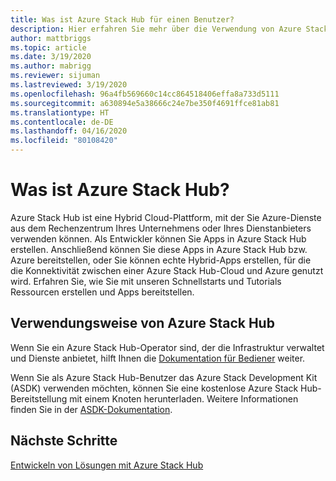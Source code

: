 ```yaml
---
title: Was ist Azure Stack Hub für einen Benutzer?
description: Hier erfahren Sie mehr über die Verwendung von Azure Stack Hub als Entwickler.
author: mattbriggs
ms.topic: article
ms.date: 3/19/2020
ms.author: mabrigg
ms.reviewer: sijuman
ms.lastreviewed: 3/19/2020
ms.openlocfilehash: 96a4fb569660c14cc864518406effa8a733d5111
ms.sourcegitcommit: a630894e5a38666c24e7be350f4691ffce81ab81
ms.translationtype: HT
ms.contentlocale: de-DE
ms.lasthandoff: 04/16/2020
ms.locfileid: "80108420"
---
```

# <a name="what-is-azure-stack-hub"></a>Was ist Azure Stack Hub?

Azure Stack Hub ist eine Hybrid Cloud-Plattform, mit der Sie Azure-Dienste aus dem Rechenzentrum Ihres Unternehmens oder Ihres Dienstanbieters verwenden können. Als Entwickler können Sie Apps in Azure Stack Hub erstellen. Anschließend können Sie diese Apps in Azure Stack Hub bzw. Azure bereitstellen, oder Sie können echte Hybrid-Apps erstellen, für die die Konnektivität zwischen einer Azure Stack Hub-Cloud und Azure genutzt wird. Erfahren Sie, wie Sie mit unseren Schnellstarts und Tutorials Ressourcen erstellen und Apps bereitstellen.

## <a name="how-to-use-azure-stack-hub"></a>Verwendungsweise von Azure Stack Hub

Wenn Sie ein Azure Stack Hub-Operator sind, der die Infrastruktur verwaltet und Dienste anbietet, hilft Ihnen die [Dokumentation für Bediener](https://docs.microsoft.com/azure-stack/operator/) weiter.

Wenn Sie als Azure Stack Hub-Benutzer das Azure Stack Development Kit (ASDK) verwenden möchten, können Sie eine kostenlose Azure Stack Hub-Bereitstellung mit einem Knoten herunterladen. Weitere Informationen finden Sie in der [ASDK-Dokumentation](https://docs.microsoft.com/azure-stack/asdk/).

## <a name="next-steps"></a>Nächste Schritte

[Entwickeln von Lösungen mit Azure Stack Hub](azure-stack-dev-start.md)